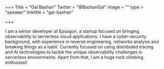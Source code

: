 +++
Title = "Gal Bashan"
Twitter = "@BashanGal"
image = ""
type = "speaker"
linktitle = "gal-bashan"

+++

I am a senior developer at Epsagon, a startup focused on bringing observability to serverless cloud applications. I have a cyber-security background, with experience in reverse engineering, networks analysis and breaking things as a habit. Currently focused on using distributed tracing and AI technologies to tackle the unique observability challenges in serverless environments. Apart from that, I am a huge rock climbing enthusiast!